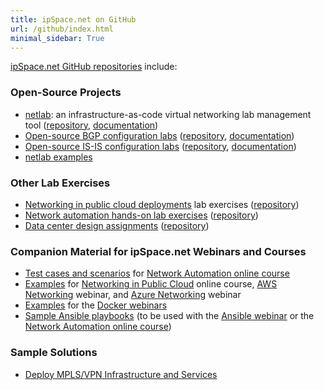 ```yaml
---
title: ipSpace.net on GitHub
url: /github/index.html
minimal_sidebar: True
---
```

[ipSpace.net GitHub repositories](https://github.com/ipspace) include:

### Open-Source Projects

* [netlab](https://netlab.tools/): an infrastructure-as-code virtual networking lab management tool ([repository](https://github.com/ipspace/netlab), [documentation](https://netlab.tools/))
* [Open-source BGP configuration labs](https://bgplabs.net) ([repository](https://github.com/bgplab/bgplab), [documentation](https://bgplabs.net))
* [Open-source IS-IS configuration labs](https://isis.bgplabs.net) ([repository](https://github.com/bgplab/isis), [documentation](https://isis.bgplabs.net))
* [netlab examples](https://github.com/ipspace/netlab-examples)

### Other Lab Exercises

* [Networking in public cloud deployments](https://ipspace.github.io/cloud-labs/) lab exercises ([repository](https://github.com/ipspace/cloud-labs))
* [Network automation hands-on lab exercises](https://ipspace.github.io/netops-labs/) ([repository](https://github.com/ipspace/netops-labs))
* [Data center design assignments](https://ipspace.github.io/dc-labs/) ([repository](https://github.com/ipspace/dc-labs))

### Companion Material for ipSpace.net Webinars and Courses

* [Test cases and scenarios](https://github.com/ipspace/NetOpsWorkshop) for [Network Automation online course](https://www.ipspace.net/Building_Network_Automation_Solutions)
* [Examples](https://github.com/ipspace/pubcloud) for [Networking in Public Cloud](https://www.ipspace.net/PubCloud/) online course, [AWS Networking](https://www.ipspace.net/Amazon_Web_Services_Networking) webinar, and [Azure Networking](https://www.ipspace.net/Microsoft_Azure_Networking) webinar
* [Examples](https://github.com/ipspace/docker-examples) for the [Docker webinars](https://www.ipspace.net/Roadmap/Containers_and_Docker)
* [Sample Ansible playbooks](https://github.com/ipspace/ansible-examples) (to be used with the [Ansible webinar](https://www.ipspace.net/Ansible_for_Networking_Engineers) or the [Network Automation online course](https://www.ipspace.net/Building_Network_Automation_Solutions))

### Sample Solutions

* [Deploy MPLS/VPN Infrastructure and Services](https://github.com/ipspace/MPLS-infrastructure)

